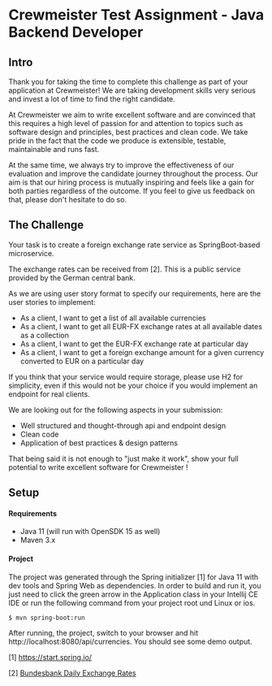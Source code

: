 # Crewmeister Test Assignment - Java Backend Developer

## Intro
Thank you for taking the time to complete this challenge as part of your application at Crewmeister!
We are taking development skills very serious and invest a lot of time to find the right candidate. 

At Crewmeister we aim to write excellent software and are convinced that this requires a high level of passion for and 
attention to topics such as software design and principles, best practices and clean code. We take pride in the fact
that the code we produce is extensible, testable, maintainable and runs fast.  

At the same time, we always try to improve the effectiveness of our evaluation and improve the candidate journey
throughout the process. Our aim is that our hiring process is mutually inspiring and feels like a gain for
both parties regardless of the outcome. If you feel to give us feedback on that, please don't hesitate to do so. 

## The Challenge

Your task is to create a foreign exchange rate service as SpringBoot-based microservice. 

The exchange rates can be received from [2]. This is a public service provided by the German central bank.

As we are using user story format to specify our requirements, here are the user stories to implement:

- As a client, I want to get a list of all available currencies
- As a client, I want to get all EUR-FX exchange rates at all available dates as a collection
- As a client, I want to get the EUR-FX exchange rate at particular day
- As a client, I want to get a foreign exchange amount for a given currency converted to EUR on a particular day

If you think that your service would require storage, please use H2 for simplicity, even if this would not be your choice if 
you would implement an endpoint for real clients. 

We are looking out for the following aspects in your submission:
- Well structured and thought-through api and endpoint design 
- Clean code
- Application of best practices & design patterns


That being said it is not enough to "just make it work", show your full potential to write excellent software
 for Crewmeister ! 
 
## Setup
#### Requirements
- Java 11 (will run with OpenSDK 15 as well)
- Maven 3.x

#### Project
The project was generated through the Spring initializer [1] for Java
 11 with dev tools and Spring Web as dependencies. In order to build and 
 run it, you just need to click the green arrow in the Application class in your Intellij 
 CE IDE or run the following command from your project root und Linux or ios. 

````shell script
$ mvn spring-boot:run
````

After running, the project, switch to your browser and hit http://localhost:8080/api/currencies. You should see some 
demo output. 


[1] https://start.spring.io/

[2] [Bundesbank Daily Exchange Rates](https://www.bundesbank.de/dynamic/action/en/statistics/time-currencies-databases/time-currencies-databases/759784/759784?statisticType=BBK_ITS&listId=www_sdks_b01012_3&treeAnchor=WECHSELKURSE)
